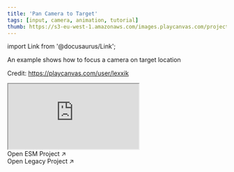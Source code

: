 ```yaml
---
title: 'Pan Camera to Target'
tags: [input, camera, animation, tutorial]
thumb: https://s3-eu-west-1.amazonaws.com/images.playcanvas.com/projects/12/693889/B745F1-image-75.jpg
---
```


import Link from '@docusaurus/Link';

An example shows how to focus a camera on target location

Credit: https://playcanvas.com/user/lexxik

<div className="iframe-container">
    <iframe src="https://playcanv.as/p/5SJsWtg3/" title="Pan Camera to Target" allow="camera; microphone; xr-spatial-tracking; fullscreen" allowfullscreen></iframe>
</div>

<Link to='https://playcanvas.com/project/1209322/'>Open ESM Project ↗</Link>

<br/>

<Link to='https://playcanvas.com/project/693889/'>Open Legacy Project ↗</Link>
